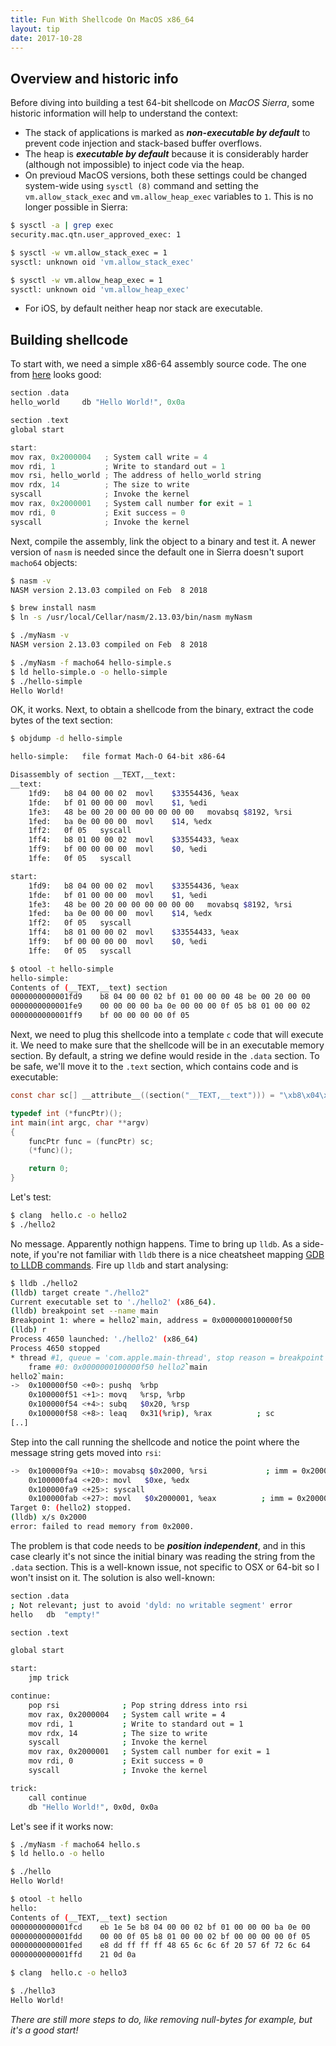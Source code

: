 ```yaml
---
title: Fun With Shellcode On MacOS x86_64
layout: tip
date: 2017-10-28
---
```


## Overview and historic info

Before diving into building a test 64-bit shellcode on _MacOS Sierra_, some historic information will help to understand the context:

* The stack of applications is marked as *__non-executable by default__* to prevent code injection and stack-based buffer overflows.
* The heap is _**executable by default**_ because it is considerably harder (although not impossible) to inject code via the heap.
* On previoud MacOS versions, both these settings could be changed system-wide using ```sysctl (8)``` command and setting the ```vm.allow_stack_exec``` and ```vm.allow_heap_exec``` variables to ```1```. This is no longer possible in Sierra:

```bash
$ sysctl -a | grep exec
security.mac.qtn.user_approved_exec: 1

$ sysctl -w vm.allow_stack_exec = 1
sysctl: unknown oid 'vm.allow_stack_exec'

$ sysctl -w vm.allow_heap_exec = 1
sysctl: unknown oid 'vm.allow_heap_exec'
```
* For iOS, by default neither heap nor stack are executable.

## Building shellcode

To start with, we need a simple x86-64 assembly source code. The one from [here](https://dotdideriksen.blogspot.co.uk/2016/06/osx8664-hello-world-shellcode.html) looks good:

```c
section .data
hello_world     db "Hello World!", 0x0a

section .text
global start

start:
mov rax, 0x2000004   ; System call write = 4
mov rdi, 1           ; Write to standard out = 1
mov rsi, hello_world ; The address of hello_world string
mov rdx, 14          ; The size to write
syscall              ; Invoke the kernel
mov rax, 0x2000001   ; System call number for exit = 1
mov rdi, 0           ; Exit success = 0
syscall              ; Invoke the kernel
```

Next, compile the assembly, link the object to a binary and test it. A newer version of ```nasm``` is needed since the default one in Sierra doesn't suport ```macho64``` objects:

```bash
$ nasm -v
NASM version 2.13.03 compiled on Feb  8 2018

$ brew install nasm
$ ln -s /usr/local/Cellar/nasm/2.13.03/bin/nasm myNasm

$ ./myNasm -v
NASM version 2.13.03 compiled on Feb  8 2018

$ ./myNasm -f macho64 hello-simple.s
$ ld hello-simple.o -o hello-simple
$ ./hello-simple
Hello World!
```

OK, it works. Next, to obtain a shellcode from the binary, extract the code bytes of the text section:
```bash
$ objdump -d hello-simple

hello-simple:	file format Mach-O 64-bit x86-64

Disassembly of section __TEXT,__text:
__text:
    1fd9:	b8 04 00 00 02 	movl	$33554436, %eax
    1fde:	bf 01 00 00 00 	movl	$1, %edi
    1fe3:	48 be 00 20 00 00 00 00 00 00 	movabsq	$8192, %rsi
    1fed:	ba 0e 00 00 00 	movl	$14, %edx
    1ff2:	0f 05 	syscall
    1ff4:	b8 01 00 00 02 	movl	$33554433, %eax
    1ff9:	bf 00 00 00 00 	movl	$0, %edi
    1ffe:	0f 05 	syscall

start:
    1fd9:	b8 04 00 00 02 	movl	$33554436, %eax
    1fde:	bf 01 00 00 00 	movl	$1, %edi
    1fe3:	48 be 00 20 00 00 00 00 00 00 	movabsq	$8192, %rsi
    1fed:	ba 0e 00 00 00 	movl	$14, %edx
    1ff2:	0f 05 	syscall
    1ff4:	b8 01 00 00 02 	movl	$33554433, %eax
    1ff9:	bf 00 00 00 00 	movl	$0, %edi
    1ffe:	0f 05 	syscall

$ otool -t hello-simple
hello-simple:
Contents of (__TEXT,__text) section
0000000000001fd9	b8 04 00 00 02 bf 01 00 00 00 48 be 00 20 00 00
0000000000001fe9	00 00 00 00 ba 0e 00 00 00 0f 05 b8 01 00 00 02
0000000000001ff9	bf 00 00 00 00 0f 05
```

Next, we need to plug this shellcode into a template ```c``` code that will execute it. We need to make sure that the shellcode will be in an executable memory section. By default, a string we define would reside in the ```.data``` section. To be safe, we'll move it to the ```.text``` section, which contains code and is executable:

```c
const char sc[] __attribute__((section("__TEXT,__text"))) = "\xb8\x04\x00\x00\x02\xbf\x01\x00\x00\x00\x48\xbe\x00\x20\x00\x00\x00\x00\x00\x00\xba\x0e\x00\x00\x00\x0f\x05\xb8\x01\x00\x00\x02\xbf\x00\x00\x00\x00\x0f\x05";

typedef int (*funcPtr)();
int main(int argc, char **argv)
{
    funcPtr func = (funcPtr) sc;
    (*func)();

    return 0;
}
```

Let's test:
```bash
$ clang  hello.c -o hello2
$ ./hello2
```

No message. Apparently nothign happens. Time to bring up ```lldb```. As a side-note, if you're not familiar with ```lldb``` there is a nice cheatsheet mapping [GDB to LLDB commands](https://lldb.llvm.org/lldb-gdb.html). Fire up ```lldb``` and start analysing:

```bash
$ lldb ./hello2
(lldb) target create "./hello2"
Current executable set to './hello2' (x86_64).
(lldb) breakpoint set --name main
Breakpoint 1: where = hello2`main, address = 0x0000000100000f50
(lldb) r
Process 4650 launched: './hello2' (x86_64)
Process 4650 stopped
* thread #1, queue = 'com.apple.main-thread', stop reason = breakpoint 1.1
    frame #0: 0x0000000100000f50 hello2`main
hello2`main:
->  0x100000f50 <+0>: pushq  %rbp
    0x100000f51 <+1>: movq   %rsp, %rbp
    0x100000f54 <+4>: subq   $0x20, %rsp
    0x100000f58 <+8>: leaq   0x31(%rip), %rax          ; sc
[..]
```

Step into the call running the shellcode and notice the point where the message string gets moved into ```rsi```:
```bash
->  0x100000f9a <+10>: movabsq $0x2000, %rsi             ; imm = 0x2000
    0x100000fa4 <+20>: movl   $0xe, %edx
    0x100000fa9 <+25>: syscall
    0x100000fab <+27>: movl   $0x2000001, %eax          ; imm = 0x2000001
Target 0: (hello2) stopped.
(lldb) x/s 0x2000
error: failed to read memory from 0x2000.
```

The problem is that code needs to be _**position independent**_, and in this case clearly it's not since the initial binary was reading the string from the ```.data``` section. This is a well-known issue, not specific to OSX or 64-bit so I won't insist on it. The solution is also well-known:

```bash
section .data
; Not relevant; just to avoid 'dyld: no writable segment' error
hello   db  "empty!"

section .text

global start

start:
    jmp trick

continue:
    pop rsi              ; Pop string ddress into rsi
    mov rax, 0x2000004   ; System call write = 4
    mov rdi, 1           ; Write to standard out = 1
    mov rdx, 14          ; The size to write
    syscall              ; Invoke the kernel
    mov rax, 0x2000001   ; System call number for exit = 1
    mov rdi, 0           ; Exit success = 0
    syscall              ; Invoke the kernel

trick:
    call continue
    db "Hello World!", 0x0d, 0x0a
```

Let's see if it works now:

```bash
$ ./myNasm -f macho64 hello.s
$ ld hello.o -o hello

$ ./hello
Hello World!

$ otool -t hello
hello:
Contents of (__TEXT,__text) section
0000000000001fcd	eb 1e 5e b8 04 00 00 02 bf 01 00 00 00 ba 0e 00
0000000000001fdd	00 00 0f 05 b8 01 00 00 02 bf 00 00 00 00 0f 05
0000000000001fed	e8 dd ff ff ff 48 65 6c 6c 6f 20 57 6f 72 6c 64
0000000000001ffd	21 0d 0a

$ clang  hello.c -o hello3

$ ./hello3
Hello World!
```

_There are still more steps to do, like removing null-bytes for example, but it's a good start!_
